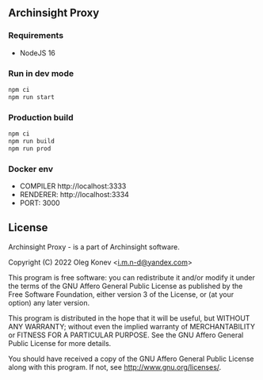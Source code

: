 ## Archinsight Proxy

### Requirements
- NodeJS 16


### Run in dev mode
```bash
npm ci
npm run start
```


### Production build
```bash
npm ci
npm run build
npm run prod
```

### Docker env
- COMPILER http://localhost:3333
- RENDERER: http://localhost:3334
- PORT: 3000

## License
Archinsight Proxy - is a part of Archinsight software.

Copyright (C) 2022  Oleg Konev &lt;i.m.n-d@yandex.com&gt;

This program is free software: you can redistribute it and/or modify
it under the terms of the GNU Affero General Public License as
published by the Free Software Foundation, either version 3 of the
License, or (at your option) any later version.

This program is distributed in the hope that it will be useful,
but WITHOUT ANY WARRANTY; without even the implied warranty of
MERCHANTABILITY or FITNESS FOR A PARTICULAR PURPOSE.  See the
GNU Affero General Public License for more details.

You should have received a copy of the GNU Affero General Public License
along with this program.  If not, see <http://www.gnu.org/licenses/>.
